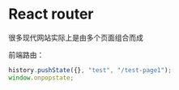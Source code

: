 # React router

很多现代网站实际上是由多个页面组合而成

前端路由：

```js
history.pushState({}, "test", "/test-page1");
window.onpopstate;
```
